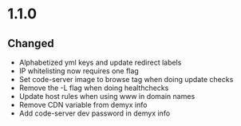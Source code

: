 # 1.1.0
## Changed
- Alphabetized yml keys and update redirect labels
- IP whitelisting now requires one flag
- Set code-server image to browse tag when doing update checks
- Remove the -L flag when doing healthchecks
- Update host rules when using www in domain names
- Remove CDN variable from demyx info
- Add code-server dev password in demyx info
